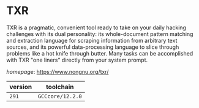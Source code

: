 # TXR

TXR is a pragmatic, convenient tool ready to take on your daily hacking challenges with its dual  personality: its whole-document pattern matching and extraction language for scraping information from arbitrary text  sources, and its powerful data-processing language to slice through problems like a hot knife through butter. Many  tasks can be accomplished with TXR "one liners" directly from your system prompt.

*homepage*: <https://www.nongnu.org/txr/>

version | toolchain
--------|----------
``291`` | ``GCCcore/12.2.0``
